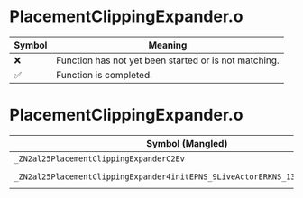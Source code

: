 # PlacementClippingExpander.o
| Symbol | Meaning 
| ------------- | ------------- 
| :x: | Function has not yet been started or is not matching. 
| :white_check_mark: | Function is completed. 


# PlacementClippingExpander.o
| Symbol (Mangled) | Symbol (Demangled) | Decompiled? |
| ------------- |  ------------- | ------------- |
| `_ZN2al25PlacementClippingExpanderC2Ev` | `al::PlacementClippingExpander::PlacementClippingExpander(void)` | :x: |
| `_ZN2al25PlacementClippingExpander4initEPNS_9LiveActorERKNS_13PlacementInfoE` | `al::PlacementClippingExpander::init(al::LiveActor *,al::PlacementInfo const&)` | :x: |
